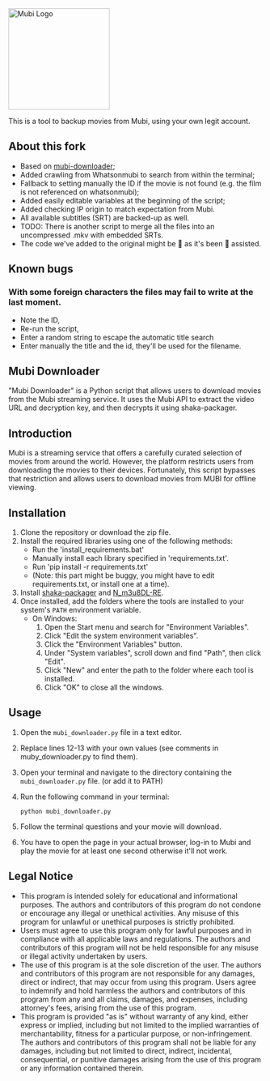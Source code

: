 <img src="https://mubi.com/MUBI-logo.png" alt="Mubi Logo" width="200"/>

This is a tool to backup movies from Mubi, using your own legit account.

## About this fork
- Based on [mubi-downloader](https://github.com/NDDDDDDDDD/mubi-downloader);
- Added crawling from Whatsonmubi to search from within the terminal;
- Fallback to setting manually the ID if the movie is not found (e.g. the film is not referenced on whatsonmubi);
- Added easily editable variables at the beginning of the script;
- Added checking IP origin to match expectation from Mubi.
- All available subtitles (SRT) are backed-up as well.
- TODO: There is another script to merge all the files into an uncompressed .mkv with embedded SRTs.
- The code we've added to the original might be 💩 as it's been 🤖 assisted.

## Known bugs
### With some foreign characters the files may fail to write at the last moment.
- Note the ID,
- Re-run the script,
- Enter a random string to escape the automatic title search
- Enter manually the title and the id, they'll be used for the filename.
 
## Mubi Downloader
"Mubi Downloader" is a Python script that allows users to download movies from the Mubi streaming service. It uses the Mubi API to extract the video URL and decryption key, and then decrypts it using shaka-packager.

## Introduction
Mubi is a streaming service that offers a carefully curated selection of movies from around the world. However, the platform restricts users from downloading the movies to their devices. Fortunately, this script bypasses that restriction and allows users to download movies from MUBI for offline viewing.

## Installation
1. Clone the repository or download the zip file.
2. Install the required libraries using one of the following methods:
    * Run the 'install_requirements.bat'
    * Manually install each library specified in 'requirements.txt'.
    * Run 'pip install -r requirements.txt'
    * (Note: this part might be buggy, you might have to edit requirements.txt, or install one at a time).
4. Install [shaka-packager](https://github.com/shaka-project/shaka-packager/releases/tag/v2.6.1) and [N_m3u8DL-RE](https://github.com/nilaoda/N_m3u8DL-RE/releases).
5. Once installed, add the folders where the tools are installed to your system's `PATH` environment variable. 
   - On Windows:
     1. Open the Start menu and search for "Environment Variables".
     2. Click "Edit the system environment variables".
     3. Click the "Environment Variables" button.
     4. Under "System variables", scroll down and find "Path", then click "Edit".
     5. Click "New" and enter the path to the folder where each tool is installed.
     6. Click "OK" to close all the windows.

## Usage
1. Open the `mubi_downloader.py` file in a text editor.
2. Replace lines 12-13 with your own values (see comments in muby_downloader.py to find them).
4. Open your terminal and navigate to the directory containing the `mubi_downloader.py` file. (or add it to PATH)
5. Run the following command in your terminal:

    ```
    python mubi_downloader.py
    ```

6. Follow the terminal questions and your movie will download.
7. You have to open the page in your actual browser, log-in to Mubi and play the movie for at least one second otherwise it'll not work.

## Legal Notice
- This program is intended solely for educational and informational purposes. The authors and contributors of this program do not condone or encourage any illegal or unethical activities. Any misuse of this program for unlawful or unethical purposes is strictly prohibited.
- Users must agree to use this program only for lawful purposes and in compliance with all applicable laws and regulations. The authors and contributors of this program will not be held responsible for any misuse or illegal activity undertaken by users.
- The use of this program is at the sole discretion of the user. The authors and contributors of this program are not responsible for any damages, direct or indirect, that may occur from using this program. Users agree to indemnify and hold harmless the authors and contributors of this program from any and all claims, damages, and expenses, including attorney's fees, arising from the use of this program.
- This program is provided "as is" without warranty of any kind, either express or implied, including but not limited to the implied warranties of merchantability, fitness for a particular purpose, or non-infringement. The authors and contributors of this program shall not be liable for any damages, including but not limited to direct, indirect, incidental, consequential, or punitive damages arising from the use of this program or any information contained therein.
